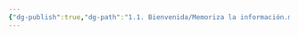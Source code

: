 ```yaml
---
{"dg-publish":true,"dg-path":"1.1. Bienvenida/Memoriza la información.md","permalink":"/1-1-bienvenida/memoriza-la-informacion/","tags":["Procesal"]}
---
```


